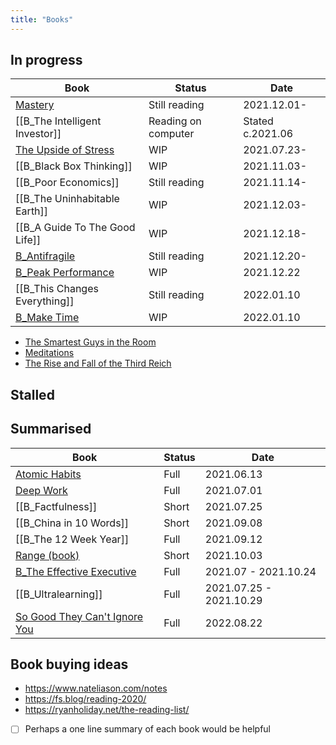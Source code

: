 ```yaml
---
title: "Books"
---
```

## In progress
| Book                                    | Status              | Date             |
| --------------------------------------- | ------------------- | ---------------- |
| [Mastery](notes/B_Mastery.md)                           | Still reading       | 2021.12.01-      |
| [[B_The Intelligent Investor]]          | Reading on computer | Stated c.2021.06 |
| [The Upside of Stress](notes/B_The%20Upside%20of%20Stress.md)              | WIP                 | 2021.07.23-      |
| [[B_Black Box Thinking]]                | WIP                 | 2021.11.03-      |
| [[B_Poor Economics]]                    | Still reading       | 2021.11.14-      |
| [[B_The Uninhabitable Earth]]           | WIP                 | 2021.12.03-      |
| [[B_A Guide To The Good Life]]          | WIP                 | 2021.12.18-      |
| [B_Antifragile](notes/B_Antifragile.md) | Still reading       | 2021.12.20-      |
| [B_Peak Performance](notes/B_Peak%20Performance.md)                  | WIP                 | 2021.12.22       |
| [[B_This Changes Everything]]           | Still reading       | 2022.01.10       |
| [B_Make Time](notes/B_Make%20Time.md)   | WIP                 | 2022.01.10       |
- [The Smartest Guys in the Room](notes/The%20Smartest%20Guys%20in%20the%20Room.md)
- [Meditations](notes/B_Meditations.md)
- [The Rise and Fall of the Third Reich](notes/B_The%20Rise%20and%20Fall%20of%20the%20Third%20Reich.md)


## Stalled 


## Summarised
| Book                                                                                | Status | Date                    |
| ----------------------------------------------------------------------------------- | ------ | ----------------------- |
| [Atomic Habits](notes/B_Atomic%20Habits.md)                                         | Full   | 2021.06.13              |
| [Deep Work](notes/B_Deep%20Work.md)                                                 | Full   | 2021.07.01              |
| [[B_Factfulness]]                                                                   | Short  | 2021.07.25              |
| [[B_China in 10 Words]]                                                             | Short  | 2021.09.08              |
| [[B_The 12 Week Year]]                                                              | Full   | 2021.09.12              |
| [Range (book)](notes/B_Range.md)                                                    | Short  | 2021.10.03              |
| [B_The Effective Executive](notes/B_The%20Effective%20Executive.md)                                                       | Full   | 2021.07 - 2021.10.24    |
| [[B_Ultralearning]]                                                                 | Full   | 2021.07.25 - 2021.10.29 |
| [So Good They Can't Ignore You](notes/B_So%20Good%20They%20Can't%20Ignore%20You.md) | Full   | 2022.08.22              |
 
## Book buying ideas
- https://www.nateliason.com/notes
- https://fs.blog/reading-2020/
- https://ryanholiday.net/the-reading-list/


- [ ] Perhaps a one line summary of each book would be helpful